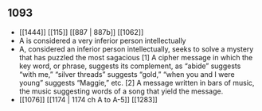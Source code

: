 ## 1093
- [[1444]] [[115]] [[887 | 887b]] [[1062]] 
- A is considered a very inferior person intellectually
- A, considered an inferior person intellectually, seeks to solve a mystery that has puzzled the most sagacious [1] A cipher message in which the key word, or phrase, suggests its complement, as “abide” suggests “with me,” “silver threads” suggests “gold,” “when you and I were young” suggests “Maggie,” etc. [2] A message written in bars of music, the music suggesting words of a song that yield the message.
- [[1076]] [[1174 | 1174 ch A to A-5]] [[1283]] 


